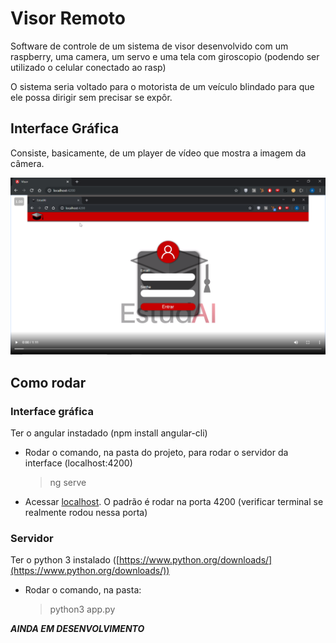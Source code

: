 # Visor Remoto
Software de controle de um sistema de visor desenvolvido com um raspberry, uma camera, um servo e uma tela com giroscopio (podendo ser utilizado o celular conectado ao rasp)

O sistema seria voltado para o motorista de um veículo blindado para que ele possa dirigir sem precisar se expôr.

## Interface Gráfica
Consiste, basicamente, de um player de vídeo que mostra a imagem da câmera.

![esboco](/documentação/esboco.png) 

## Como rodar
### Interface gráfica
Ter o angular instadado (npm install angular-cli)

- Rodar o comando, na pasta do projeto, para rodar o servidor da interface (localhost:4200)
  > ng serve
  
- Acessar [localhost](localhost:4200). O padrão é rodar na porta 4200 (verificar terminal se realmente rodou nessa porta)

### Servidor
Ter o python 3 instalado ([https://www.python.org/downloads/](https://www.python.org/downloads/))

- Rodar o comando, na pasta:
  > python3 app.py
  
__*****AINDA EM DESENVOLVIMENTO*****__
